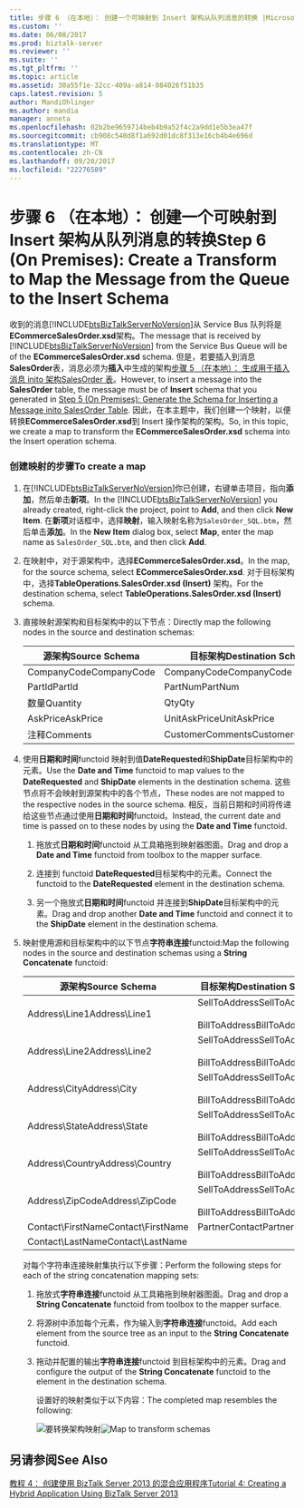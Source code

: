 ```yaml
---
title: 步骤 6 （在本地）： 创建一个可映射到 Insert 架构从队列消息的转换 |Microsoft 文档
ms.custom: ''
ms.date: 06/08/2017
ms.prod: biztalk-server
ms.reviewer: ''
ms.suite: ''
ms.tgt_pltfrm: ''
ms.topic: article
ms.assetid: 30a55f1e-32cc-409a-a814-084026f51b35
caps.latest.revision: 5
author: MandiOhlinger
ms.author: mandia
manager: anneta
ms.openlocfilehash: 02b2be9659714beb4b9a52f4c2a9dd1e5b3ea47f
ms.sourcegitcommit: cb908c540d8f1a692d01dc8f313e16cb4b4e696d
ms.translationtype: MT
ms.contentlocale: zh-CN
ms.lasthandoff: 09/20/2017
ms.locfileid: "22276589"
---
```

# <a name="step-6-on-premises-create-a-transform-to-map-the-message-from-the-queue-to-the-insert-schema"></a><span data-ttu-id="8dd57-102">步骤 6 （在本地）： 创建一个可映射到 Insert 架构从队列消息的转换</span><span class="sxs-lookup"><span data-stu-id="8dd57-102">Step 6 (On Premises): Create a Transform to Map the Message from the Queue to the Insert Schema</span></span>
<span data-ttu-id="8dd57-103">收到的消息[!INCLUDE[btsBizTalkServerNoVersion](../includes/btsbiztalkservernoversion-md.md)]从 Service Bus 队列将是**ECommerceSalesOrder.xsd**架构。</span><span class="sxs-lookup"><span data-stu-id="8dd57-103">The message that is received by [!INCLUDE[btsBizTalkServerNoVersion](../includes/btsbiztalkservernoversion-md.md)] from the Service Bus Queue will be of the **ECommerceSalesOrder.xsd** schema.</span></span> <span data-ttu-id="8dd57-104">但是，若要插入到消息**SalesOrder**表，消息必须为**插入**中生成的架构[步骤 5 （在本地）： 生成用于插入消息 inito 架构SalesOrder 表](../core/step-5-generate-the-schema-for-inserting-a-message-into-salesorder-table.md)。</span><span class="sxs-lookup"><span data-stu-id="8dd57-104">However, to insert a message into the **SalesOrder** table, the message must be of **Insert** schema that you generated in [Step 5 (On Premises): Generate the Schema for Inserting a Message inito SalesOrder Table](../core/step-5-generate-the-schema-for-inserting-a-message-into-salesorder-table.md).</span></span> <span data-ttu-id="8dd57-105">因此，在本主题中，我们创建一个映射，以便转换**ECommerceSalesOrder.xsd**到 Insert 操作架构的架构。</span><span class="sxs-lookup"><span data-stu-id="8dd57-105">So, in this topic, we create a map to transform the **ECommerceSalesOrder.xsd** schema into the Insert operation schema.</span></span>  
  
### <a name="to-create-a-map"></a><span data-ttu-id="8dd57-106">创建映射的步骤</span><span class="sxs-lookup"><span data-stu-id="8dd57-106">To create a map</span></span>  
  
1.  <span data-ttu-id="8dd57-107">在[!INCLUDE[btsBizTalkServerNoVersion](../includes/btsbiztalkservernoversion-md.md)]你已创建，右键单击项目，指向**添加**，然后单击**新项**。</span><span class="sxs-lookup"><span data-stu-id="8dd57-107">In the [!INCLUDE[btsBizTalkServerNoVersion](../includes/btsbiztalkservernoversion-md.md)] you already created, right-click the project, point to **Add**, and then click **New Item**.</span></span> <span data-ttu-id="8dd57-108">在**新项**对话框中，选择**映射**，输入映射名称为`SalesOrder_SQL.btm`，然后单击**添加**。</span><span class="sxs-lookup"><span data-stu-id="8dd57-108">In the **New Item** dialog box, select **Map**, enter the map name as `SalesOrder_SQL.btm`, and then click **Add**.</span></span>  
  
2.  <span data-ttu-id="8dd57-109">在映射中，对于源架构中，选择**ECommerceSalesOrder.xsd**。</span><span class="sxs-lookup"><span data-stu-id="8dd57-109">In the map, for the source schema, select **ECommerceSalesOrder.xsd**.</span></span> <span data-ttu-id="8dd57-110">对于目标架构中，选择**TableOperations.SalesOrder.xsd (Insert)** 架构。</span><span class="sxs-lookup"><span data-stu-id="8dd57-110">For the destination schema, select **TableOperations.SalesOrder.xsd (Insert)** schema.</span></span>  
  
3.  <span data-ttu-id="8dd57-111">直接映射源架构和目标架构中的以下节点：</span><span class="sxs-lookup"><span data-stu-id="8dd57-111">Directly map the following nodes in the source and destination schemas:</span></span>  
  
    |<span data-ttu-id="8dd57-112">源架构</span><span class="sxs-lookup"><span data-stu-id="8dd57-112">Source Schema</span></span>|<span data-ttu-id="8dd57-113">目标架构</span><span class="sxs-lookup"><span data-stu-id="8dd57-113">Destination Schema</span></span>|  
    |-------------------|------------------------|  
    |<span data-ttu-id="8dd57-114">CompanyCode</span><span class="sxs-lookup"><span data-stu-id="8dd57-114">CompanyCode</span></span>|<span data-ttu-id="8dd57-115">CompanyCode</span><span class="sxs-lookup"><span data-stu-id="8dd57-115">CompanyCode</span></span>|  
    |<span data-ttu-id="8dd57-116">PartId</span><span class="sxs-lookup"><span data-stu-id="8dd57-116">PartId</span></span>|<span data-ttu-id="8dd57-117">PartNum</span><span class="sxs-lookup"><span data-stu-id="8dd57-117">PartNum</span></span>|  
    |<span data-ttu-id="8dd57-118">数量</span><span class="sxs-lookup"><span data-stu-id="8dd57-118">Quantity</span></span>|<span data-ttu-id="8dd57-119">Qty</span><span class="sxs-lookup"><span data-stu-id="8dd57-119">Qty</span></span>|  
    |<span data-ttu-id="8dd57-120">AskPrice</span><span class="sxs-lookup"><span data-stu-id="8dd57-120">AskPrice</span></span>|<span data-ttu-id="8dd57-121">UnitAskPrice</span><span class="sxs-lookup"><span data-stu-id="8dd57-121">UnitAskPrice</span></span>|  
    |<span data-ttu-id="8dd57-122">注释</span><span class="sxs-lookup"><span data-stu-id="8dd57-122">Comments</span></span>|<span data-ttu-id="8dd57-123">CustomerComments</span><span class="sxs-lookup"><span data-stu-id="8dd57-123">CustomerComments</span></span>|  
  
4.  <span data-ttu-id="8dd57-124">使用**日期和时间**functoid 映射到值**DateRequested**和**ShipDate**目标架构中的元素。</span><span class="sxs-lookup"><span data-stu-id="8dd57-124">Use the **Date and Time** functoid to map values to the **DateRequested** and **ShipDate** elements in the destination schema.</span></span> <span data-ttu-id="8dd57-125">这些节点将不会映射到源架构中的各个节点，</span><span class="sxs-lookup"><span data-stu-id="8dd57-125">These nodes are not mapped to the respective nodes in the source schema.</span></span> <span data-ttu-id="8dd57-126">相反，当前日期和时间将传递给这些节点通过使用**日期和时间**functoid。</span><span class="sxs-lookup"><span data-stu-id="8dd57-126">Instead, the current date and time is passed on to these nodes by using the **Date and Time** functoid.</span></span>  
  
    1.  <span data-ttu-id="8dd57-127">拖放式**日期和时间**functoid 从工具箱拖到映射器图面。</span><span class="sxs-lookup"><span data-stu-id="8dd57-127">Drag and drop a **Date and Time** functoid from toolbox to the mapper surface.</span></span>  
  
    2.  <span data-ttu-id="8dd57-128">连接到 functoid **DateRequested**目标架构中的元素。</span><span class="sxs-lookup"><span data-stu-id="8dd57-128">Connect the functoid to the **DateRequested** element in the destination schema.</span></span>  
  
    3.  <span data-ttu-id="8dd57-129">另一个拖放式**日期和时间**functoid 并连接到**ShipDate**目标架构中的元素。</span><span class="sxs-lookup"><span data-stu-id="8dd57-129">Drag and drop another **Date and Time** functoid and connect it to the **ShipDate** element in the destination schema.</span></span>  
  
5.  <span data-ttu-id="8dd57-130">映射使用源和目标架构中的以下节点**字符串连接**functoid:</span><span class="sxs-lookup"><span data-stu-id="8dd57-130">Map the following nodes in the source and destination schemas using a **String Concatenate** functoid:</span></span>  
  
    |<span data-ttu-id="8dd57-131">源架构</span><span class="sxs-lookup"><span data-stu-id="8dd57-131">Source Schema</span></span>|<span data-ttu-id="8dd57-132">目标架构</span><span class="sxs-lookup"><span data-stu-id="8dd57-132">Destination Schema</span></span>|  
    |-------------------|------------------------|  
    |<span data-ttu-id="8dd57-133">Address\Line1</span><span class="sxs-lookup"><span data-stu-id="8dd57-133">Address\Line1</span></span>|<span data-ttu-id="8dd57-134">SellToAddress</span><span class="sxs-lookup"><span data-stu-id="8dd57-134">SellToAddress</span></span><br /><br /> <span data-ttu-id="8dd57-135">BillToAddress</span><span class="sxs-lookup"><span data-stu-id="8dd57-135">BillToAddress</span></span>|  
    |<span data-ttu-id="8dd57-136">Address\Line2</span><span class="sxs-lookup"><span data-stu-id="8dd57-136">Address\Line2</span></span>|<span data-ttu-id="8dd57-137">SellToAddress</span><span class="sxs-lookup"><span data-stu-id="8dd57-137">SellToAddress</span></span><br /><br /> <span data-ttu-id="8dd57-138">BillToAddress</span><span class="sxs-lookup"><span data-stu-id="8dd57-138">BillToAddress</span></span>|  
    |<span data-ttu-id="8dd57-139">Address\City</span><span class="sxs-lookup"><span data-stu-id="8dd57-139">Address\City</span></span>|<span data-ttu-id="8dd57-140">SellToAddress</span><span class="sxs-lookup"><span data-stu-id="8dd57-140">SellToAddress</span></span><br /><br /> <span data-ttu-id="8dd57-141">BillToAddress</span><span class="sxs-lookup"><span data-stu-id="8dd57-141">BillToAddress</span></span>|  
    |<span data-ttu-id="8dd57-142">Address\State</span><span class="sxs-lookup"><span data-stu-id="8dd57-142">Address\State</span></span>|<span data-ttu-id="8dd57-143">SellToAddress</span><span class="sxs-lookup"><span data-stu-id="8dd57-143">SellToAddress</span></span><br /><br /> <span data-ttu-id="8dd57-144">BillToAddress</span><span class="sxs-lookup"><span data-stu-id="8dd57-144">BillToAddress</span></span>|  
    |<span data-ttu-id="8dd57-145">Address\Country</span><span class="sxs-lookup"><span data-stu-id="8dd57-145">Address\Country</span></span>|<span data-ttu-id="8dd57-146">SellToAddress</span><span class="sxs-lookup"><span data-stu-id="8dd57-146">SellToAddress</span></span><br /><br /> <span data-ttu-id="8dd57-147">BillToAddress</span><span class="sxs-lookup"><span data-stu-id="8dd57-147">BillToAddress</span></span>|  
    |<span data-ttu-id="8dd57-148">Address\ZipCode</span><span class="sxs-lookup"><span data-stu-id="8dd57-148">Address\ZipCode</span></span>|<span data-ttu-id="8dd57-149">SellToAddress</span><span class="sxs-lookup"><span data-stu-id="8dd57-149">SellToAddress</span></span><br /><br /> <span data-ttu-id="8dd57-150">BillToAddress</span><span class="sxs-lookup"><span data-stu-id="8dd57-150">BillToAddress</span></span>|  
    |<span data-ttu-id="8dd57-151">Contact\FirstName</span><span class="sxs-lookup"><span data-stu-id="8dd57-151">Contact\FirstName</span></span>|<span data-ttu-id="8dd57-152">PartnerContact</span><span class="sxs-lookup"><span data-stu-id="8dd57-152">PartnerContact</span></span>|  
    |<span data-ttu-id="8dd57-153">Contact\LastName</span><span class="sxs-lookup"><span data-stu-id="8dd57-153">Contact\LastName</span></span>||  
  
     <span data-ttu-id="8dd57-154">对每个字符串连接映射集执行以下步骤：</span><span class="sxs-lookup"><span data-stu-id="8dd57-154">Perform the following steps for each of the string concatenation mapping sets:</span></span>  
  
    1.  <span data-ttu-id="8dd57-155">拖放式**字符串连接**functoid 从工具箱拖到映射器图面。</span><span class="sxs-lookup"><span data-stu-id="8dd57-155">Drag and drop a **String Concatenate** functoid from toolbox to the mapper surface.</span></span>  
  
    2.  <span data-ttu-id="8dd57-156">将源树中添加每个元素，作为输入到**字符串连接**functoid。</span><span class="sxs-lookup"><span data-stu-id="8dd57-156">Add each element from the source tree as an input to the **String Concatenate** functoid.</span></span>  
  
    3.  <span data-ttu-id="8dd57-157">拖动并配置的输出**字符串连接**functoid 到目标架构中的元素。</span><span class="sxs-lookup"><span data-stu-id="8dd57-157">Drag and configure the output of the **String Concatenate** functoid to the element in the destination schema.</span></span>  
  
         <span data-ttu-id="8dd57-158">设置好的映射类似于以下内容：</span><span class="sxs-lookup"><span data-stu-id="8dd57-158">The completed map resembles the following:</span></span>  
  
         <span data-ttu-id="8dd57-159">![要转换架构映射](../core/media/bts2010r2-tut1-map.jpg "BTS2010R2_Tut1_Map")</span><span class="sxs-lookup"><span data-stu-id="8dd57-159">![Map to transform schemas](../core/media/bts2010r2-tut1-map.jpg "BTS2010R2_Tut1_Map")</span></span>  
  
## <a name="see-also"></a><span data-ttu-id="8dd57-160">另请参阅</span><span class="sxs-lookup"><span data-stu-id="8dd57-160">See Also</span></span>  
 [<span data-ttu-id="8dd57-161">教程 4： 创建使用 BizTalk Server 2013 的混合应用程序</span><span class="sxs-lookup"><span data-stu-id="8dd57-161">Tutorial 4: Creating a Hybrid Application Using BizTalk Server 2013</span></span>](../core/tutorial-4-creating-a-hybrid-application-using-biztalk-server-2013.md)